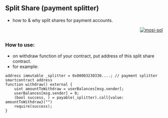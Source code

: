 ## Split Share (payment splitter)

- how to & why split shares for payment accounts.

<p align="right">
  <a href="https://github.com/mosi-sol/5min" target="blank">
    <img src="https://img.shields.io/badge/5%20minutes%20in%20solidity-live%20video%20in%20random%20time%20of%20day-white?style=for-the-badge&logo=solidity&labelColor=black" alt="mosi-sol" />
  </a>  
</p>

##

### How to use:
- on withdraw function of your contract, put address of this split share contract.
- for example:

```
address immutable _splitter = 0x00003230330....; // payment splitter smartcontract address
function withdraw() external {
    uint amountToWithdraw = userBalances[msg.sender];
    userBalances[msg.sender] = 0;
    (bool success, ) = payable(_splitter).call{value: amountToWithdraw}("")
    require(success);
}
```
